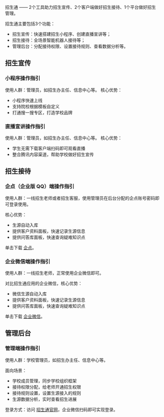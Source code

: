 招生通 —— 2个工具助力招生宣传、2个客户端做好招生接待、1个平台做好招生管理。

招生通主要包括3个功能：
- 招生宣传：快速搭建招生小程序、创建直播宣讲等；
- 招生接待：全场景智能机器人接待等；
- 管理后台：分配接待权限、设置接待规则、查看数据分析等。

## 招生宣传

### 小程序操作指引
使用人群：管理员，如招生办主任、信息中心等。
核心优势：
- 小程序快速上线
- 支持院校根据模板自定义
- 打通搜一搜专区，打造学校品牌

### 直播宣讲操作指引
使用人群：管理员，如招生办主任、信息中心等。
核心优势：
- 学生无需下载客户端扫码即可观看直播
- 整合腾讯内容渠道，帮助学校做好招生宣传

## 招生接待

### 企点（企业版 QQ）端操作指引

使用人群：一线招生老师或者招生客服，使用管理员在后台分配的企点账号密码即可登录使用。

核心优势：
- 生源自动入库
- 提供客户资料面板，快速记录生源信息
- 提供问答库面板，快速查询疑难知识点

单击下载 [企点](https://qidian.qq.com/downloadv2.html)。

### 企业微信端操作指引

使用人群：一线招生老师，正常使用企业微信即可。

对比招生通应用的企业微信，核心优势：
- 微信生源自动入库
- 提供客户资料面板，快速记录生源信息
- 提供问答库面板，快速查询疑难知识点

单击下载 [企业微信](https://work.weixin.qq.com/#indexDownload)。

## 管理后台

### 管理端操作指引

使用人群：学校管理员，如招生办主任、信息中心等。

面向场景：
- 学校成员管理，同步学校组织框架
- 接待权限分配，给老师开通招生权限
- 接待规则设置，设置生源接入的规则
- 生源数据分析，实时查看招生进展

登录方式：访问 [招生通官网](https://zst.qq.com/#/login)，企业微信扫码即可实现登录。
